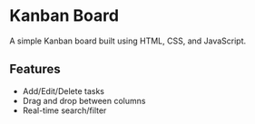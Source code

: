 # Kanban Board

A simple Kanban board built using HTML, CSS, and JavaScript.

## Features
- Add/Edit/Delete tasks
- Drag and drop between columns
- Real-time search/filter
